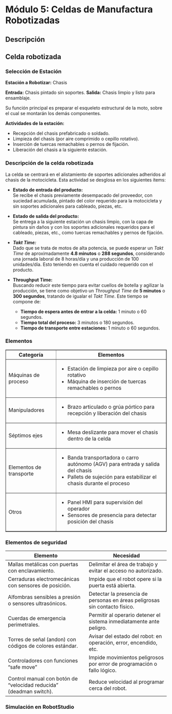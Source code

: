 # Módulo 5: Celdas de Manufactura Robotizadas
## Descripción
## Celda robotizada
### Selección de Estación

**Estación a Robotizar:** Chasis

**Entrada:** Chasis pintado sin soportes.
**Salida:** Chasis limpio y listo para ensamblaje.

Su función principal es preparar el esqueleto estructural de la moto, sobre el cual se montarán los demás componentes.

**Actividades de la estación:**
- Recepción del chasis prefabricado o soldado.
- Limpieza del chasis (por aire comprimido o cepillo rotativo).
- Inserción de tuercas remachables o pernos de fijación.
- Liberación del chasis a la siguiente estación.


### Descripción de la celda robotizada

La celda se centrará en el alistamiento de soportes adicionales adheridos al chasis de la motocicleta. Esta actividad se desglosa en los siguientes ítems:

- **Estado de entrada del producto:**  
  Se recibe el chasis previamente desempacado del proveedor, con suciedad acumulada, pintado del color requerido para la motocicleta y sin soportes adicionales para cableado, piezas, etc.

- **Estado de salida del producto:**  
  Se entrega a la siguiente estación un chasis limpio, con la capa de pintura sin daños y con los soportes adicionales requeridos para el cableado, piezas, etc., como tuercas remachables y pernos de fijación.

- ***Takt Time:***  
  Dado que se trata de motos de alta potencia, se puede esperar un *Takt Time* de aproximadamente **4.8 minutos** o **288 segundos**, considerando una jornada laboral de 8 horas/día y una producción de 100 unidades/día. Esto teniendo en cuenta el cuidado requerido con el producto.

- **Throughput Time:**  
  Buscando reducir este tiempo para evitar cuellos de botella y agilizar la producción, se tiene como objetivo un *Throughput Time* de **5 minutos** o **300 segundos**, tratando de igualar el *Takt Time*. Este tiempo se compone de:

  - **Tiempo de espera antes de entrar a la celda:** 1 minuto o 60 segundos.  
  - **Tiempo total del proceso:** 3 minutos o 180 segundos.  
  - **Tiempo de transporte entre estaciones:** 1 minuto o 60 segundos.


### Elementos

<div align='center'>
  <table border="1">
  <thead>
    <tr>
      <th>Categoría</th>
      <th>Elementos</th>
    </tr>
  </thead>
  <tbody>
    <tr>
      <td>Máquinas de proceso</td>
      <td>
        <ul>
          <li>Estación de limpieza por aire o cepillo rotativo</li>
          <li>Máquina de inserción de tuercas remachables o pernos</li>
        </ul>
      </td>
    </tr>
    <tr>
      <td>Manipuladores</td>
      <td>
        <ul>
          <li>Brazo articulado o grúa pórtico para recepción y liberación del chasis</li>
        </ul>
      </td>
    </tr>
    <tr>
      <td>Séptimos ejes</td>
      <td>
        <ul>
          <li>Mesa deslizante para mover el chasis dentro de la celda</li>
        </ul>
      </td>
    </tr>
    <tr>
      <td>Elementos de transporte</td>
      <td>
        <ul>
          <li>Banda transportadora o carro autónomo (AGV) para entrada y salida del chasis</li>
          <li>Pallets de sujeción para estabilizar el chasis durante el proceso</li>
        </ul>
      </td>
    </tr>
    <tr>
      <td>Otros</td>
      <td>
        <ul>
          <li>Panel HMI para supervisión del operador</li>
          <li>Sensores de presencia para detectar posición del chasis</li>
        </ul>
      </td>
    </tr>
  </tbody>
</table>

</div>

### Elementos de seguridad
<div align='center'>
  <table><thead><tr><th>Elemento</th><th>Necesidad</th></tr></thead><tbody><tr><td>Mallas metálicas con puertas con enclavamiento.</td><td>Delimitar el área de trabajo y evitar el acceso no autorizado.</td></tr><tr><td>Cerraduras electromecánicas con sensores de posición.</td><td>Impide que el robot opere si la puerta está abierta.</td></tr><tr><td>Alfombras sensibles a presión o sensores ultrasónicos.</td><td>Detectar la presencia de personas en áreas peligrosas sin contacto físico.</td></tr><tr><td>Cuerdas de emergencia perimetrales.</td><td>Permitir al operario detener el sistema inmediatamente ante peligro.</td></tr><tr><td>Torres de señal (andon) con códigos de colores estándar.</td><td>Avisar del estado del robot: en operación, error, encendido, etc.</td></tr><tr><td>Controladores con funciones “safe move”</td><td>Impide movimientos peligrosos por error de programación o fallo lógico.</td></tr>
<tr><td>Control manual con botón de “velocidad reducida” (deadman switch).</td><td>Reduce velocidad al programar cerca del robot.</td></tr></tbody></table>
</div>

### Simulación en RobotStudio
